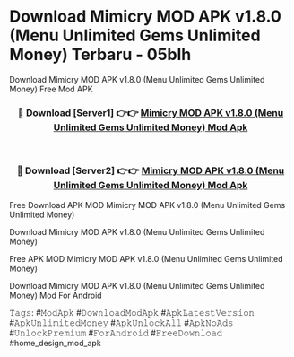 # Download Mimicry MOD APK v1.8.0 (Menu Unlimited Gems Unlimited Money) Terbaru - 05blh
Download Mimicry MOD APK v1.8.0 (Menu Unlimited Gems Unlimited Money) Free Mod APK

<div align="center">
<h3>🔴 Download [Server1] 👉👉 <a href="https://apk-comot.site?title=Mimicry_MOD_APK_v1.8.0_(Menu_Unlimited_Gems_Unlimited_Money)">Mimicry MOD APK v1.8.0 (Menu Unlimited Gems Unlimited Money) Mod Apk</a></h3><br>

<h3>🔴 Download [Server2] 👉👉 <a href="https://apk-comot.site?title=Mimicry_MOD_APK_v1.8.0_(Menu_Unlimited_Gems_Unlimited_Money)">Mimicry MOD APK v1.8.0 (Menu Unlimited Gems Unlimited Money) Mod Apk</a></h3>
</div>


Free Download APK MOD Mimicry MOD APK v1.8.0 (Menu Unlimited Gems Unlimited Money)

Download Mimicry MOD APK v1.8.0 (Menu Unlimited Gems Unlimited Money) 

Free APK MOD Mimicry MOD APK v1.8.0 (Menu Unlimited Gems Unlimited Money) 

Download Mimicry MOD APK v1.8.0 (Menu Unlimited Gems Unlimited Money) Mod For Android

𝚃𝚊𝚐𝚜: #𝙼𝚘𝚍𝙰𝚙𝚔 #𝙳𝚘𝚠𝚗𝚕𝚘𝚊𝚍𝙼𝚘𝚍𝙰𝚙𝚔 #𝙰𝚙𝚔𝙻𝚊𝚝𝚎𝚜𝚝𝚅𝚎𝚛𝚜𝚒𝚘𝚗 #𝙰𝚙𝚔𝚄𝚗𝚕𝚒𝚖𝚒𝚝𝚎𝚍𝙼𝚘𝚗𝚎𝚢 #𝙰𝚙𝚔𝚄𝚗𝚕𝚘𝚌𝚔𝙰𝚕𝚕 #𝙰𝚙𝚔𝙽𝚘𝙰𝚍𝚜 #𝚄𝚗𝚕𝚘𝚌𝚔𝙿𝚛𝚎𝚖𝚒𝚞𝚖 #𝙵𝚘𝚛𝙰𝚗𝚍𝚛𝚘𝚒𝚍 #𝙵𝚛𝚎𝚎𝙳𝚘𝚠𝚗𝚕𝚘𝚊𝚍 #home_design_mod_apk